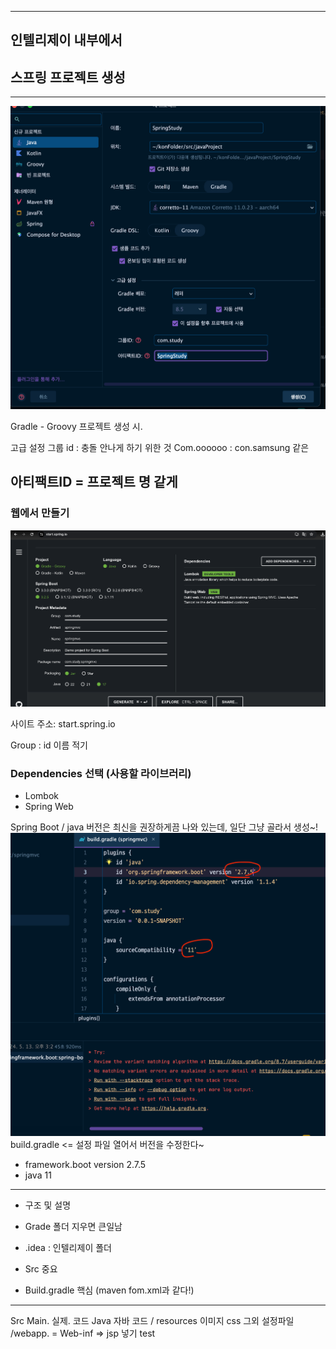 
---
## 인텔리제이 내부에서 
## 스프링 프로젝트 생성 

---

![img.png](img.png)

Gradle - Groovy
프로젝트 생성 시.

고급 설정
그룹 id : 충돌 안나게 하기 위한 것
Com.oooooo : con.samsung 같은

아티팩트ID = 프로젝트 명 같게 
---
### 웹에서 만들기
![img_1.png](img_1.png)

사이트 주소: start.spring.io

Group : id 이름 적기
### Dependencies 선택 (사용할 라이브러리)
- Lombok
- Spring Web

Spring Boot / java 버전은 최신을 권장하게끔 나와 있는데,
일단 그냥 골라서 생성~!
![img_2.png](img_2.png)
build.gradle <= 설정 파일 
열어서 버전을 수정한다~

- framework.boot version 2.7.5
- java 11

---
- 구조 및 설명

- Grade 폴더 지우면 큰일남
- .idea : 인텔리제이 폴더
- Src 중요
- Build.gradle 핵심 (maven fom.xml과 같다!)
---
Src
Main.  실제. 코드
Java 자바 코드 /
resources 이미지 css 그외 설정파일
/webapp.  = Web-inf => jsp  넣기
test



